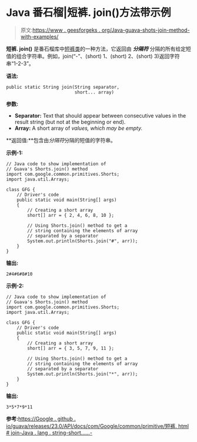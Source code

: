 # Java 番石榴|短裤. join()方法带示例

> 原文:[https://www . geesforgeks . org/Java-guava-shots-join-method-with-examples/](https://www.geeksforgeeks.org/java-guava-shorts-join-method-with-examples/)

**短裤. join()** 是番石榴库中[短裤类](https://www.geeksforgeeks.org/shorts-class-guava-java/)的一种方法，它返回由 ***分隔符*** 分隔的所有给定短值的组合字符串。例如，join(“-”、(short) 1、(short) 2、(short) 3)返回字符串“1-2-3”。

**语法:**

```
public static String join(String separator,
                          short... array)

```

**参数:**

*   **Separator:** Text that should appear between consecutive values in the result string (but not at the beginning or end).
*   **Array:** A short array of *values, which may be empty.*

**返回值:**包含由*分隔符*分隔的短值的字符串。

**示例-1:**

```
// Java code to show implementation of
// Guava's Shorts.join() method
import com.google.common.primitives.Shorts;
import java.util.Arrays;

class GFG {
    // Driver's code
    public static void main(String[] args)
    {
        // Creating a short array
        short[] arr = { 2, 4, 6, 8, 10 };

        // Using Shorts.join() method to get a
        // string containing the elements of array
        // separated by a separator
        System.out.println(Shorts.join("#", arr));
    }
}
```

**输出:**

```
2#4#6#8#10

```

**示例-2:**

```
// Java code to show implementation of
// Guava's Shorts.join() method
import com.google.common.primitives.Shorts;
import java.util.Arrays;

class GFG {
    // Driver's code
    public static void main(String[] args)
    {
        // Creating a short array
        short[] arr = { 3, 5, 7, 9, 11 };

        // Using Shorts.join() method to get a
        // string containing the elements of array
        // separated by a separator
        System.out.println(Shorts.join("*", arr));
    }
}
```

**输出:**

```
3*5*7*9*11

```

**参考:**[https://Google . github . io/guava/releases/23.0/API/docs/com/Google/common/primitive/短裤. html # join-Java . lang . string-short……-](https://google.github.io/guava/releases/23.0/api/docs/com/google/common/primitives/Shorts.html#join-java.lang.String-short...-)